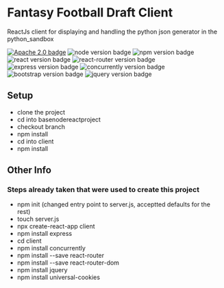 # Fantasy Football Draft Client
ReactJs client for displaying and handling the python json generator in the python_sandbox

[![Apache 2.0 badge](http://img.shields.io/badge/license-apache_2.0-brightgreen.svg)](https://www.apache.org/licenses/LICENSE-2.0)
![node version badge](https://img.shields.io/badge/node-v12.11.1-blue?logo=Node.js "node version")
![npm version badge](https://img.shields.io/badge/npm-v6.13.4-blue?logo=npm "npm version")
![react version badge](https://img.shields.io/badge/react-v16.12.0-blue?logo=react "react version")
![react-router version badge](https://img.shields.io/badge/react_router-v5.1.2-blue "react dom version")
![express version badge](https://img.shields.io/badge/express-v4.17.1-blue "express version")
![concurrently version badge](https://img.shields.io/badge/concurrently-v5.0.2-blue "concurrently version")
![bootstrap version badge](https://img.shields.io/badge/bootstrap-v4.4.1-blue?logo=bootstrap "bootsrap version")
![jquery version badge](https://img.shields.io/badge/jQuery-v3.4.1-blue?logo=jquery "jQuery version")

## Setup
- clone the project
- cd into basenodereactproject
- checkout branch 
- npm install
- cd into client
- npm install

## Other Info

### Steps already taken that were used to create this project
- npm init (changed entry point to server.js, acceptted defaults for the rest) 
- touch server.js
- npx create-react-app client
- npm install express
- cd client
- npm install concurrently
- npm install --save react-router
- npm install --save react-router-dom
- npm install jquery
- npm install universal-cookies
